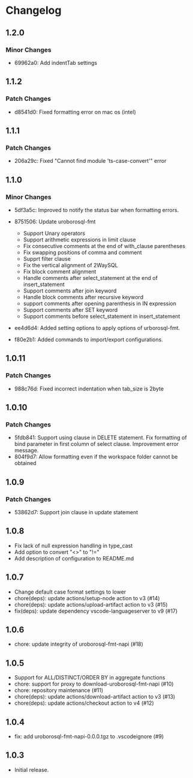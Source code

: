 # Changelog

## 1.2.0

### Minor Changes

- 69962a0: Add indentTab settings

## 1.1.2

### Patch Changes

- d8541d0: Fixed formatting error on mac os (intel)

## 1.1.1

### Patch Changes

- 206a29c: Fixed "Cannot find module 'ts-case-convert'" error

## 1.1.0

### Minor Changes

- 5df3a5c: Improved to notify the status bar when formatting errors.
- 8751506: Update uroborosql-fmt

  - Support Unary operators
  - Support arithmetic expressions in limit clause
  - Fix consecutive comments at the end of with_clause parentheses
  - Fix swapping positions of comma and comment
  - Supprt filter clause
  - Fix the vertical alignment of 2WaySQL
  - Fix block comment alignment
  - Handle comments after select_statement at the end of insert_statement
  - Support comments after join keyword
  - Handle block comments after recursive keyword
  - support comments after opening parenthesis in IN expression
  - Support comments after SET keyword
  - Support comments before select_statement in insert_statement

- ee4d6d4: Added setting options to apply options of urborosql-fmt.
- f80e2b1: Added commands to import/export configurations.

## 1.0.11

### Patch Changes

- 988c76d: Fixed incorrect indentation when tab_size is 2byte

## 1.0.10

### Patch Changes

- 5fdb841: Support using clause in DELETE statement. Fix formatting of bind parameter in first column of select clause. Improvement error message.
- 804f9d7: Allow formatting even if the workspace folder cannot be obtained

## 1.0.9

### Patch Changes

- 53862d7: Support join clause in update statement

## 1.0.8

- Fix lack of null expression handling in type_cast
- Add option to convert "<>" to "!="
- Add description of configuration to README.md

## 1.0.7

- Change default case format settings to lower
- chore(deps): update actions/setup-node action to v3 (#14)
- chore(deps): update actions/upload-artifact action to v3 (#15)
- fix(deps): update dependency vscode-languageserver to v9 (#17)

## 1.0.6

- chore: update integrity of uroborosql-fmt-napi (#18)

## 1.0.5

- Support for ALL/DISTINCT/ORDER BY in aggregate functions
- chore: support for proxy to download-uroborosql-fmt-napi (#10)
- chore: repository maintenance (#11)
- chore(deps): update actions/download-artifact action to v3 (#13)
- chore(deps): update actions/checkout action to v4 (#12)

## 1.0.4

- fix: add uroborosql-fmt-napi-0.0.0.tgz to .vscodeignore (#9)

## 1.0.3

- Initial release.
